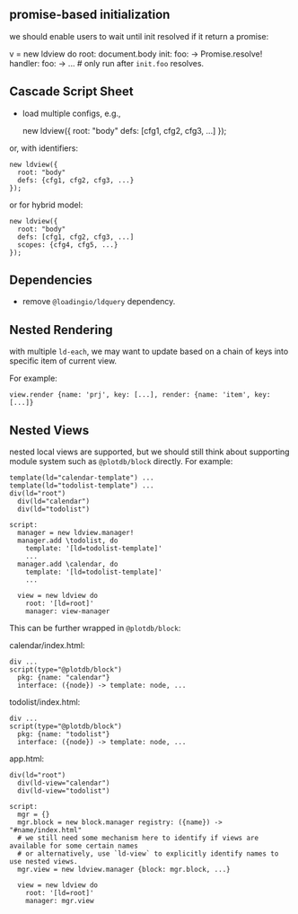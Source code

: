 ## promise-based initialization

we should enable users to wait until init resolved if it return a promise:

  v = new ldview do
    root: document.body
    init: foo: -> Promise.resolve!
    handler: foo: -> ... # only run after `init.foo` resolves.


## Cascade Script Sheet

 - load multiple configs, e.g.,

    new ldview({
      root: "body"
      defs: [cfg1, cfg2, cfg3, ...]
    });

or, with identifiers:

    new ldview({
      root: "body"
      defs: {cfg1, cfg2, cfg3, ...}
    });

or for hybrid model:

    new ldview({
      root: "body"
      defs: [cfg1, cfg2, cfg3, ...]
      scopes: {cfg4, cfg5, ...}
    });


## Dependencies

 - remove `@loadingio/ldquery` dependency.


## Nested Rendering

with multiple `ld-each`, we may want to update based on a chain of keys into specific item of current view.

For example:

    view.render {name: 'prj', key: [...], render: {name: 'item', key: [...]}


## Nested Views

nested local views are supported, but we should still think about supporting module system such as `@plotdb/block` directly. For example:

    template(ld="calendar-template") ...
    template(ld="todolist-template") ...
    div(ld="root")
      div(ld="calendar")
      div(ld="todolist")

    script:
      manager = new ldview.manager!
      manager.add \todolist, do
        template: '[ld=todolist-template]'
        ...
      manager.add \calendar, do
        template: '[ld=todolist-template]'
        ...
        
      view = new ldview do
        root: '[ld=root]'
        manager: view-manager


This can be further wrapped in `@plotdb/block`:

calendar/index.html:

    div ...
    script(type="@plotdb/block")
      pkg: {name: "calendar"}
      interface: ({node}) -> template: node, ...

todolist/index.html:

    div ...
    script(type="@plotdb/block")
      pkg: {name: "todolist"}
      interface: ({node}) -> template: node, ...

app.html:

    div(ld="root")
      div(ld-view="calendar")
      div(ld-view="todolist")

    script:
      mgr = {}
      mgr.block = new block.manager registry: ({name}) -> "#name/index.html"
      # we still need some mechanism here to identify if views are available for some certain names
      # or alternatively, use `ld-view` to explicitly identify names to use nested views.
      mgr.view = new ldview.manager {block: mgr.block, ...}

      view = new ldview do
        root: '[ld=root]'
        manager: mgr.view
